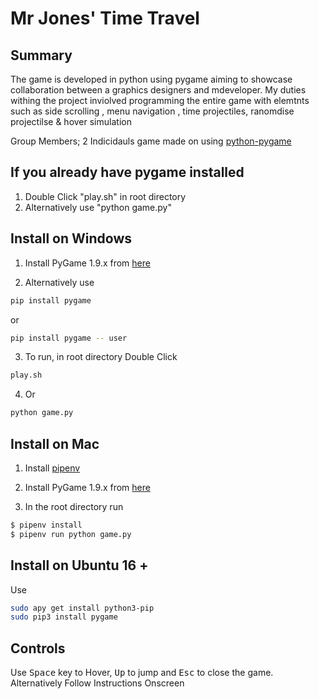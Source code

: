 # Mr Jones' Time Travel
Summary
---------------------------
The game is developed in python using pygame aiming to showcase collaboration between a graphics designers and mdeveloper. My duties withing the project inviolved programming the entire game with elemtnts such as side scrolling , menu navigation , time projectiles, ranomdise projectilse & hover simulation

Group Members; 2 Indicidauls
game made on using [python-pygame][pygame]

If you already have pygame installed
---------------------------
1. Double Click "play.sh" in root directory
2. Alternatively use "python game.py"



Install on Windows
---------------------------

1. Install PyGame 1.9.x from [here](http://www.pygame.org/download.shtml)

2. Alternatively use
```bash
pip install pygame
```
or
```bash
pip install pygame -- user
```

3. To run, in root directory Double Click
```bash
play.sh
```
4. Or
```bash
python game.py
```

Install on Mac
---------------------------
1. Install [pipenv]

2. Install PyGame 1.9.x from [here](http://www.pygame.org/download.shtml)

3. In the root directory run
```bash
$ pipenv install
$ pipenv run python game.py
```
Install on Ubuntu 16 +
---------------------------
Use
```bash
sudo apy get install python3-pip
sudo pip3 install pygame
```

Controls
---------------------------
 Use <kbd>Space</kbd> key to Hover, <kbd> Up</kbd> to jump and <kbd>Esc</kbd> to close the game.
 Alternatively Follow Instructions Onscreen 

[pygame]: http://www.pygame.org
[pipenv]: https://pipenv.readthedocs.io/en/latest/
